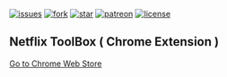 [![issues](https://img.shields.io/github/issues/karcan/Netflix-ToolBox?color=%2360A917)](https://github.com/karcan/Netflix-ToolBox/issues)
[![fork](https://img.shields.io/github/forks/karcan/Netflix-ToolBox?color=%2360A917&logo=github)](https://github.com/karcan/Netflix-ToolBox/fork)
[![star](https://img.shields.io/github/stars/karcan/Netflix-ToolBox?color=%2360A917&logo=github)](https://github.com/karcan/Netflix-ToolBox/stargazers)
[![patreon](https://img.shields.io/badge/patreon-donate-%2360A917?logo=patreon)](https://www.patreon.com/karcan)
[![license](https://img.shields.io/github/license/karcan/Netflix-ToolBox?color=%2360A917)](https://github.com/karcan/Netflix-ToolBox/blob/main/LICENSE)

## Netflix ToolBox ( Chrome Extension ) 
[Go to Chrome Web Store](https://chrome.google.com/webstore/detail/netflix-toolbox/enmnbebcancfghjgphjegdibkkidahnc "Google's Web Store")
